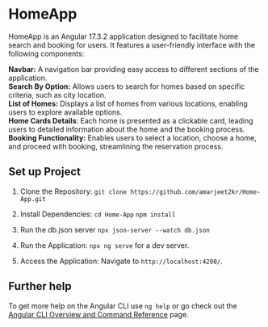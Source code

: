 # HomeApp

HomeApp is an Angular 17.3.2 application designed to facilitate home search and booking for users. It features a user-friendly interface with the following components:

**Navbar:** A navigation bar providing easy access to different sections of the application.<br/>
**Search By Option:** Allows users to search for homes based on specific criteria, such as city location.<br/>
**List of Homes:** Displays a list of homes from various locations, enabling users to explore available options.<br/>
**Home Cards Details**: Each home is presented as a clickable card, leading users to detailed information about the home and the booking process.<br/>
**Booking Functionality:** Enables users to select a location, choose a home, and proceed with booking, streamlining the reservation process.

## Set up Project

1. Clone the Repository:
`git clone https://github.com/amarjeet2kr/Home-App.git`

2. Install Dependencies:
`cd Home-App`
`npm install`

3. Run the db.json server
`npx json-server --watch db.json`

4. Run the Application:
`npx ng serve` for a dev server.

5. Access the Application:
Navigate to `http://localhost:4200/`.

## Further help

To get more help on the Angular CLI use `ng help` or go check out the [Angular CLI Overview and Command Reference](https://angular.io/cli) page.
